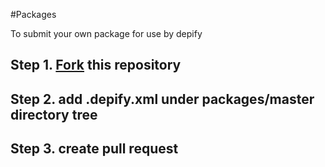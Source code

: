 #Packages

To submit your own package for use by depify

## Step 1. [Fork](https://github.com/depify/depify-packages/fork) this repository

## Step 2. add .depify.xml under packages/master directory tree

## Step 3. create pull request 

